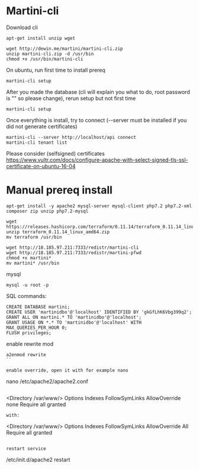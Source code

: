 # Martini-cli

Download cli
```
apt-get install unzip wget

wget http://dewin.me/martini/martini-cli.zip
unzip martini-cli.zip -d /usr/bin
chmod +x /usr/bin/martini-cli
```

On ubuntu, run first time to install prereq
```
martini-cli setup
```

After you made the database (cli will explain you what to do, root password is "" so please change), rerun setup but not first time
```
martini-cli setup
```

Once everything is install, try to connect (--server must be installed if you did not generate certificates)
```
martini-cli --server http://localhost/api connect
martini-cli tenant list
```

Please consider (selfsigned) certificates
https://www.vultr.com/docs/configure-apache-with-select-signed-tls-ssl-certificate-on-ubuntu-16-04



# Manual prereq install
```
apt-get install -y apache2 mysql-server mysql-client php7.2 php7.2-xml composer zip unzip php7.2-mysql
```

```
wget https://releases.hashicorp.com/terraform/0.11.14/terraform_0.11.14_linux_amd64.zip
unzip terraform_0.11.14_linux_amd64.zip 
mv terraform /usr/bin
```

```
wget http://18.185.97.211:7333/redistr/martini-cli
wget http://18.185.97.211:7333/redistr/martini-pfwd
chmod +x martini*
mv martini* /usr/bin
```

mysql 
```
mysql -u root -p
```

SQL commands:
```
CREATE DATABASE martini; 
CREATE USER 'martinidbo'@'localhost' IDENTIFIED BY 'gkGfLhK6Vbg399q2'; 
GRANT ALL ON martini.* TO 'martinidbo'@'localhost'; 
GRANT USAGE ON *.* TO 'martinidbo'@'localhost' WITH MAX_QUERIES_PER_HOUR 0;
FLUSH privileges;
```

enable rewrite mod
```
a2enmod rewrite
`` 

enable override, open it with for example nano
```
nano /etc/apache2/apache2.conf
```
```
<Directory /var/www/>
        Options Indexes FollowSymLinks
        AllowOverride none
        Require all granted
</Directory>
```
with:
```
<Directory /var/www/>
        Options Indexes FollowSymLinks
        AllowOverride All
        Require all granted
</Directory>
```

restart service
```
/etc/init.d/apache2 restart
```